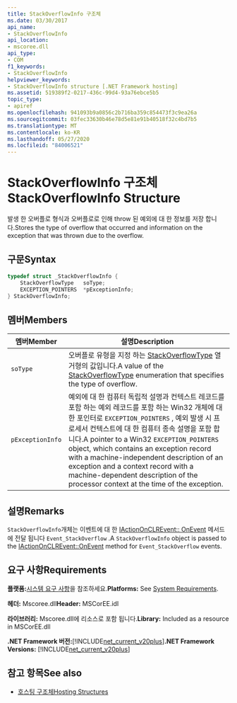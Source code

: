 ```yaml
---
title: StackOverflowInfo 구조체
ms.date: 03/30/2017
api_name:
- StackOverflowInfo
api_location:
- mscoree.dll
api_type:
- COM
f1_keywords:
- StackOverflowInfo
helpviewer_keywords:
- StackOverflowInfo structure [.NET Framework hosting]
ms.assetid: 519389f2-0217-436c-99d4-93a76ebce5b5
topic_type:
- apiref
ms.openlocfilehash: 941093b9a0856c2b716ba359c854473f3c9ea26a
ms.sourcegitcommit: 03fec33630b46e78d5e81e91b40518f32c4bd7b5
ms.translationtype: MT
ms.contentlocale: ko-KR
ms.lasthandoff: 05/27/2020
ms.locfileid: "84006521"
---
```

# <a name="stackoverflowinfo-structure"></a><span data-ttu-id="abc69-102">StackOverflowInfo 구조체</span><span class="sxs-lookup"><span data-stu-id="abc69-102">StackOverflowInfo Structure</span></span>
<span data-ttu-id="abc69-103">발생 한 오버플로 형식과 오버플로로 인해 throw 된 예외에 대 한 정보를 저장 합니다.</span><span class="sxs-lookup"><span data-stu-id="abc69-103">Stores the type of overflow that occurred and information on the exception that was thrown due to the overflow.</span></span>  
  
## <a name="syntax"></a><span data-ttu-id="abc69-104">구문</span><span class="sxs-lookup"><span data-stu-id="abc69-104">Syntax</span></span>  
  
```cpp  
typedef struct _StackOverflowInfo {  
    StackOverflowType   soType;  
    EXCEPTION_POINTERS  *pExceptionInfo;  
} StackOverflowInfo;  
```  
  
## <a name="members"></a><span data-ttu-id="abc69-105">멤버</span><span class="sxs-lookup"><span data-stu-id="abc69-105">Members</span></span>  
  
|<span data-ttu-id="abc69-106">멤버</span><span class="sxs-lookup"><span data-stu-id="abc69-106">Member</span></span>|<span data-ttu-id="abc69-107">설명</span><span class="sxs-lookup"><span data-stu-id="abc69-107">Description</span></span>|  
|------------|-----------------|  
|`soType`|<span data-ttu-id="abc69-108">오버플로 유형을 지정 하는 [StackOverflowType](stackoverflowtype-enumeration.md) 열거형의 값입니다.</span><span class="sxs-lookup"><span data-stu-id="abc69-108">A value of the [StackOverflowType](stackoverflowtype-enumeration.md) enumeration that specifies the type of overflow.</span></span>|  
|`pExceptionInfo`|<span data-ttu-id="abc69-109">예외에 대 한 컴퓨터 독립적 설명과 컨텍스트 레코드를 포함 하는 예외 레코드를 포함 하는 Win32 개체에 대 한 포인터로 `EXCEPTION_POINTERS` , 예외 발생 시 프로세서 컨텍스트에 대 한 컴퓨터 종속 설명을 포함 합니다.</span><span class="sxs-lookup"><span data-stu-id="abc69-109">A pointer to a Win32 `EXCEPTION_POINTERS` object, which contains an exception record with a machine-independent description of an exception and a context record with a machine-dependent description of the processor context at the time of the exception.</span></span>|  
  
## <a name="remarks"></a><span data-ttu-id="abc69-110">설명</span><span class="sxs-lookup"><span data-stu-id="abc69-110">Remarks</span></span>  
 <span data-ttu-id="abc69-111">`StackOverflowInfo`개체는 이벤트에 대 한 [IActionOnCLREvent:: OnEvent](iactiononclrevent-onevent-method.md) 메서드에 전달 됩니다 `Event_StackOverflow` .</span><span class="sxs-lookup"><span data-stu-id="abc69-111">A `StackOverflowInfo` object is passed to the [IActionOnCLREvent::OnEvent](iactiononclrevent-onevent-method.md) method for `Event_StackOverflow` events.</span></span>  
  
## <a name="requirements"></a><span data-ttu-id="abc69-112">요구 사항</span><span class="sxs-lookup"><span data-stu-id="abc69-112">Requirements</span></span>  
 <span data-ttu-id="abc69-113">**플랫폼:**[시스템 요구 사항](../../get-started/system-requirements.md)을 참조하세요.</span><span class="sxs-lookup"><span data-stu-id="abc69-113">**Platforms:** See [System Requirements](../../get-started/system-requirements.md).</span></span>  
  
 <span data-ttu-id="abc69-114">**헤더:** Mscoree.dll</span><span class="sxs-lookup"><span data-stu-id="abc69-114">**Header:** MSCorEE.idl</span></span>  
  
 <span data-ttu-id="abc69-115">**라이브러리:** Mscoree.dll에 리소스로 포함 됩니다.</span><span class="sxs-lookup"><span data-stu-id="abc69-115">**Library:** Included as a resource in MSCorEE.dll</span></span>  
  
 <span data-ttu-id="abc69-116">**.NET Framework 버전:**[!INCLUDE[net_current_v20plus](../../../../includes/net-current-v20plus-md.md)]</span><span class="sxs-lookup"><span data-stu-id="abc69-116">**.NET Framework Versions:** [!INCLUDE[net_current_v20plus](../../../../includes/net-current-v20plus-md.md)]</span></span>  
  
## <a name="see-also"></a><span data-ttu-id="abc69-117">참고 항목</span><span class="sxs-lookup"><span data-stu-id="abc69-117">See also</span></span>

- [<span data-ttu-id="abc69-118">호스팅 구조체</span><span class="sxs-lookup"><span data-stu-id="abc69-118">Hosting Structures</span></span>](hosting-structures.md)
